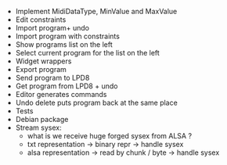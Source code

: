 - Implement MidiDataType, MinValue and MaxValue
- Edit constraints
- Import program+ undo
- Import program with constraints
- Show programs list on the left
- Select current program for the list on the left
- Widget wrappers
- Export program
- Send program to LPD8
- Get program from LPD8 + undo
- Editor generates commands
- Undo delete puts program back at the same place
- Tests
- Debian package
- Stream sysex:
  - what is we receive huge forged sysex from ALSA ?
  - txt representation -> binary repr -> handle sysex
  - alsa representation -> read by chunk / byte -> handle sysex
